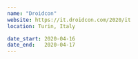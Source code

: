 ```yaml
---
name: "Droidcon"
website: https://it.droidcon.com/2020/it
location: Turin, Italy

date_start: 2020-04-16
date_end:   2020-04-17
---
```


